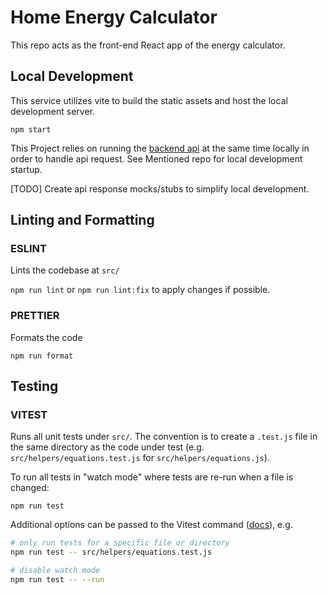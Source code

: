 # Home Energy Calculator

This repo acts as the front-end React app of the energy calculator.

## Local Development

This service utilizes vite to build the static assets and host the local development server.

`npm start`

This Project relies on running the [backend api](https://github.com/climate-cooperative/home-energy-assessment-database) at the same time locally in order to handle api request. See Mentioned repo for local development startup.

[TODO] Create api response mocks/stubs to simplify local development.

## Linting and Formatting

### ESLINT

Lints the codebase at `src/`

`npm run lint` or `npm run lint:fix` to apply changes if possible.

### PRETTIER

Formats the code

`npm run format`

## Testing

### VITEST

Runs all unit tests under `src/`. The convention is to create a `.test.js` file in the same directory as the code under test (e.g. `src/helpers/equations.test.js` for `src/helpers/equations.js`).

To run all tests in "watch mode" where tests are re-run when a file is changed:

`npm run test`

Additional options can be passed to the Vitest command ([docs](https://vitest.dev/guide/cli.html#options)), e.g.

```bash
# only run tests for a specific file or directory
npm run test -- src/helpers/equations.test.js

# disable watch mode
npm run test -- --run  
```